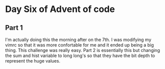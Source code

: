 # Day Six of Advent of code

## Part 1

I'm actually doing this the morning after on the 7th. I was modifying my vimrc so that it was more confortable for me and it ended
up being a big thing. This challenge was really easy. Part 2 is essentially this but changing the sum and hist variable to long
long's so that they have the bit depth to represent the huge values.

